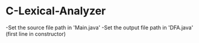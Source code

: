 # C-Lexical-Analyzer

-Set the source file path in 'Main.java'
-Set the output file path in 'DFA.java' (first line in constructor)
